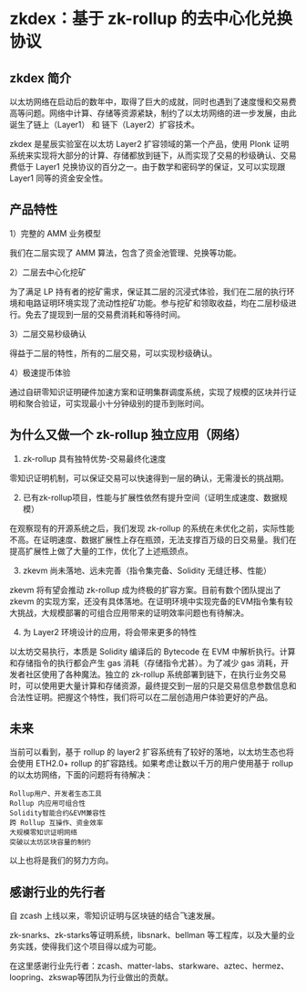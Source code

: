 # zkdex：基于 zk-rollup 的去中心化兑换协议

## zkdex 简介

以太坊网络在启动后的数年中，取得了巨大的成就，同时也遇到了速度慢和交易费高等问题。网络中计算、存储等资源紧缺，制约了以太坊网络的进一步发展，由此诞生了链上（Layer1） 和 链下（Layer2）扩容技术。

zkdex 是星辰实验室在以太坊 Layer2 扩容领域的第一个产品，使用 Plonk 证明系统来实现将大部分的计算、存储都放到链下，从而实现了交易的秒级确认、交易费低于 Layer1 兑换协议的百分之一。由于数学和密码学的保证，又可以实现跟 Layer1 同等的资金安全性。

## 产品特性

1）完整的 AMM 业务模型

我们在二层实现了 AMM 算法，包含了资金池管理、兑换等功能。

2）二层去中心化挖矿

为了满足 LP 持有者的挖矿需求，保证其二层的沉浸式体验，我们在二层的执行环境和电路证明环境实现了流动性挖矿功能。参与挖矿和领取收益，均在二层秒级进行。免去了提现到一层的交易费消耗和等待时间。

3）二层交易秒级确认

得益于二层的特性，所有的二层交易，可以实现秒级确认。

4）极速提币体验

通过自研零知识证明硬件加速方案和证明集群调度系统，实现了规模的区块并行证明和聚合验证，可实现最小十分钟级别的提币到账时间。

## 为什么又做一个 zk-rollup 独立应用（网络）

1. zk-rollup 具有独特优势-交易最终化速度

零知识证明机制，可以保证交易可以快速得到一层的确认，无需漫长的挑战期。

2. 已有zk-rollup项目，性能与扩展性依然有提升空间（证明生成速度、数据规模）

在观察现有的开源系统之后，我们发现 zk-rollup 的系统在未优化之前，实际性能不高。在证明速度、数据扩展性上存在瓶颈，无法支撑百万级的日交易量。我们在提高扩展性上做了大量的工作，优化了上述瓶颈点。

3. zkevm 尚未落地、远未完善（指令集完备、Solidity 无缝迁移、性能）

zkevm 将有望会推动 zk-rollup 成为终极的扩容方案。目前有数个团队提出了 zkevm 的实现方案，还没有具体落地。在证明环境中实现完备的EVM指令集有较大挑战，大规模部署的可组合应用带来的证明效率问题也有待解决。

4. 为 Layer2 环境设计的应用，将会带来更多的特性

以太坊交易执行，本质是 Solidity 编译后的 Bytecode 在 EVM 中解析执行。计算和存储指令的执行都会产生 gas 消耗（存储指令尤甚）。为了减少 gas 消耗，开发者社区使用了各种魔法。独立的 zk-rollup 系统部署到链下，在执行业务交易时，可以使用更大量计算和存储资源，最终提交到一层的只是交易信息参数信息和合法性证明。把握这个特性，我们将可以在二层创造用户体验更好的产品。

## 未来

当前可以看到，基于 rollup 的 layer2 扩容系统有了较好的落地，以太坊生态也将会使用 ETH2.0+ rollup 的扩容路线。如果考虑让数以千万的用户使用基于 rollup 的以太坊网络，下面的问题将有待解决：
```
Rollup用户、开发者生态工具
Rollup 内应用可组合性
Solidity智能合约&EVM兼容性
跨 Rollup 互操作、资金效率
大规模零知识证明网络
突破以太坊区块容量的制约
```
以上也将是我们的努力方向。

## 感谢行业的先行者
自 zcash 上线以来，零知识证明与区块链的结合飞速发展。

zk-snarks、zk-starks等证明系统，libsnark、bellman 等工程库，以及大量的业务实践，使得我们这个项目得以成为可能。

在这里感谢行业先行者：zcash、matter-labs、starkware、aztec、hermez、loopring、zkswap等团队为行业做出的贡献。